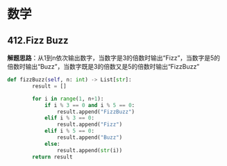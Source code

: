 # 数学
## 412.Fizz Buzz
**解题思路**：从1到n依次输出数字，当数字是3的倍数时输出“Fizz”，当数字是5的倍数时输出“Buzz”，当数字既是3的倍数又是5的倍数时输出“FizzBuzz”
```Python
def fizzBuzz(self, n: int) -> List[str]:
        result = []

        for i in range(1, n+1):
            if i % 3 == 0 and i % 5 == 0:
                result.append("FizzBuzz")
            elif i % 3 == 0:
                result.append("Fizz")
            elif i % 5 == 0:
                result.append("Buzz")
            else:
                result.append(str(i))
        return result
```

